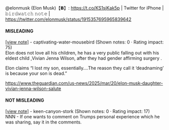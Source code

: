 @elonmusk (Elon Musk)【𝗕】: https://t.co/KS1sjKak5p | Twitter for iPhone | 𝚋𝚒𝚛𝚍𝚠𝚊𝚝𝚌𝚑 𝚗𝚘𝚝𝚎 | https://twitter.com/elonmusk/status/1915357695965839642

#### MISLEADING

[[view note]](https://x.com/i/birdwatch/n/1915538515494043929) - captivating-water-mousebird (Shown notes: 0 · Rating impact: 75)\
Elon does not love all his children, he has a very public falling out with his eldest child ,Vivian Jenna Wilson, after they had gender affirming surgery . 

Elon claims “I lost my son, essentially….The reason they call it ‘deadnaming’ is because your son is dead.”

https://www.theguardian.com/us-news/2025/mar/20/elon-musk-daughter-vivian-jenna-wilson-salute

#### NOT MISLEADING

[[view note]](https://x.com/i/birdwatch/n/1915554929986662483) - keen-canyon-stork (Shown notes: 0 · Rating impact: 17)\
NNN - If one wants to comment on Trumps personal experience which he was sharing, say it in the comments.
